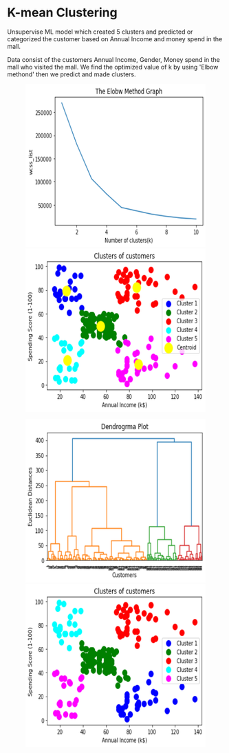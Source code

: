 # K-mean Clustering

Unsupervise ML model which created 5 clusters and predicted or categorized the customer
based on Annual Income and money spend in the mall.

Data consist of the customers Annual Income, Gender, Money spend in the mall who visited the mall.
We find the optimized value of k by using 'Elbow methond' then we predict and made clusters.

<p align="Center">
  <img src="Output/kmeanelbow.png" width="420" height="380">
  <img src="Output/kmeancluster.png" width="420" height="380">
</p>

<p align="Center">
<img src="Output/dendogram.png" width="420" height="380">
<img src="Output/HCoutput.png" width="420" height="380">
</p>
